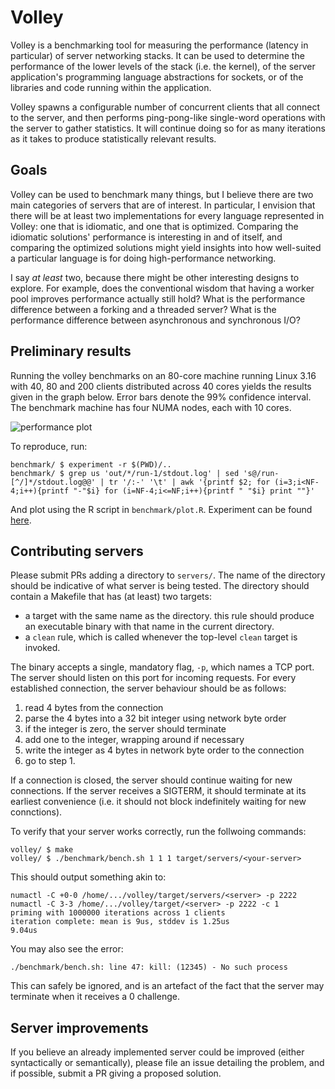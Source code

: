 # Volley

Volley is a benchmarking tool for measuring the performance (latency in
particular) of server networking stacks. It can be used to determine the
performance of the lower levels of the stack (i.e. the kernel), of the
server application's programming language abstractions for sockets, or
of the libraries and code running within the application.

Volley spawns a configurable number of concurrent clients that all
connect to the server, and then performs ping-pong-like single-word
operations with the server to gather statistics. It will continue doing
so for as many iterations as it takes to produce statistically relevant
results.

## Goals

Volley can be used to benchmark many things, but I believe there are two
main categories of servers that are of interest. In particular, I
envision that there will be at least two implementations for every
language represented in Volley: one that is idiomatic, and one that is
optimized. Comparing the idiomatic solutions' performance is interesting
in and of itself, and comparing the optimized solutions might yield
insights into how well-suited a particular language is for doing
high-performance networking.

I say *at least* two, because there might be other interesting designs
to explore. For example, does the conventional wisdom that having a
worker pool improves performance actually still hold? What is the
performance difference between a forking and a threaded server? What is
the performance difference between asynchronous and synchronous I/O?

## Preliminary results

Running the volley benchmarks on an 80-core machine running Linux 3.16
with 40, 80 and 200 clients distributed across 40 cores yields the
results given in the graph below. Error bars denote the 99% confidence
interval. The benchmark machine has four NUMA nodes, each with 10 cores.

![performance plot](https://cdn.rawgit.com/jonhoo/volley/1d9555441a2d5fa44a712a777fd95dae1503247a/benchmark/perf.png)

To reproduce, run:

```
benchmark/ $ experiment -r $(PWD)/..
benchmark/ $ grep us 'out/*/run-1/stdout.log' | sed 's@/run-[^/]*/stdout.log@@' | tr '/:-' '\t' | awk '{printf $2; for (i=3;i<NF-4;i++){printf "-"$i} for (i=NF-4;i<=NF;i++){printf " "$i} print ""}'
```

And plot using the R script in `benchmark/plot.R`. Experiment can be
found [here](https://github.com/jonhoo/experiment).


## Contributing servers

Please submit PRs adding a directory to `servers/`. The name of the
directory should be indicative of what server is being tested. The
directory should contain a Makefile that has (at least) two targets:

  - a target with the same name as the directory. this rule should
    produce an executable binary with that name in the current
    directory.
  - a `clean` rule, which is called whenever the top-level `clean`
    target is invoked.

The binary accepts a single, mandatory flag, `-p`, which names a TCP
port. The server should listen on this port for incoming requests. For
every established connection, the server behaviour should be as follows:

  1. read 4 bytes from the connection
  2. parse the 4 bytes into a 32 bit integer using network byte order
  3. if the integer is zero, the server should terminate
  4. add one to the integer, wrapping around if necessary
  5. write the integer as 4 bytes in network byte order to the connection
  6. go to step 1.

If a connection is closed, the server should continue waiting for new
connections. If the server receives a SIGTERM, it should terminate at
its earliest convenience (i.e. it should not block indefinitely waiting
for new connctions).

To verify that your server works correctly, run the follwoing commands:

```
volley/ $ make
volley/ $ ./benchmark/bench.sh 1 1 1 target/servers/<your-server>
```

This should output something akin to:

```
numactl -C +0-0 /home/.../volley/target/servers/<server> -p 2222
numactl -C 3-3 /home/.../volley/target/<server> -p 2222 -c 1
priming with 1000000 iterations across 1 clients
iteration complete: mean is 9us, stddev is 1.25us
9.04us
```

You may also see the error:

```
./benchmark/bench.sh: line 47: kill: (12345) - No such process
```

This can safely be ignored, and is an artefact of the fact that the
server may terminate when it receives a 0 challenge.

## Server improvements

If you believe an already implemented server could be improved (either
syntactically or semantically), please file an issue detailing the
problem, and if possible, submit a PR giving a proposed solution.
